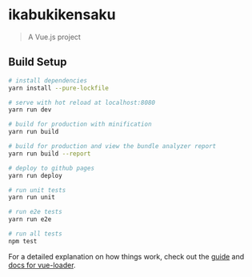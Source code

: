 # ikabukikensaku

> A Vue.js project

## Build Setup

``` bash
# install dependencies
yarn install --pure-lockfile

# serve with hot reload at localhost:8080
yarn run dev

# build for production with minification
yarn run build

# build for production and view the bundle analyzer report
yarn run build --report

# deploy to github pages
yarn run deploy

# run unit tests
yarn run unit

# run e2e tests
yarn run e2e

# run all tests
npm test
```

For a detailed explanation on how things work, check out the [guide](http://vuejs-templates.github.io/webpack/) and [docs for vue-loader](http://vuejs.github.io/vue-loader).
